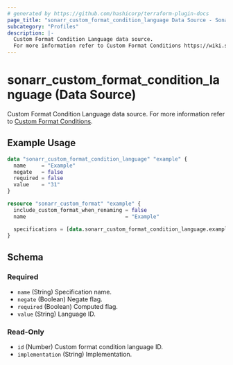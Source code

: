 ```yaml
---
# generated by https://github.com/hashicorp/terraform-plugin-docs
page_title: "sonarr_custom_format_condition_language Data Source - Sonarr"
subcategory: "Profiles"
description: |-
  Custom Format Condition Language data source.
  For more information refer to Custom Format Conditions https://wiki.servarr.com/sonarr/settings#conditions.
---
```


# sonarr_custom_format_condition_language (Data Source)

<!-- subcategory:Profiles -->
 Custom Format Condition Language data source.
For more information refer to [Custom Format Conditions](https://wiki.servarr.com/sonarr/settings#conditions).

## Example Usage

```terraform
data "sonarr_custom_format_condition_language" "example" {
  name     = "Example"
  negate   = false
  required = false
  value    = "31"
}

resource "sonarr_custom_format" "example" {
  include_custom_format_when_renaming = false
  name                                = "Example"

  specifications = [data.sonarr_custom_format_condition_language.example]
}
```

<!-- schema generated by tfplugindocs -->
## Schema

### Required

- `name` (String) Specification name.
- `negate` (Boolean) Negate flag.
- `required` (Boolean) Computed flag.
- `value` (String) Language ID.

### Read-Only

- `id` (Number) Custom format condition language ID.
- `implementation` (String) Implementation.
